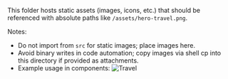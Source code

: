 This folder hosts static assets (images, icons, etc.) that should be referenced with absolute paths like `/assets/hero-travel.png`.

Notes:
- Do not import from `src` for static images; place images here.
- Avoid binary writes in code automation; copy images via shell cp into this directory if provided as attachments.
- Example usage in components:
  <img src="/assets/hero-travel.png" alt="Travel" />
